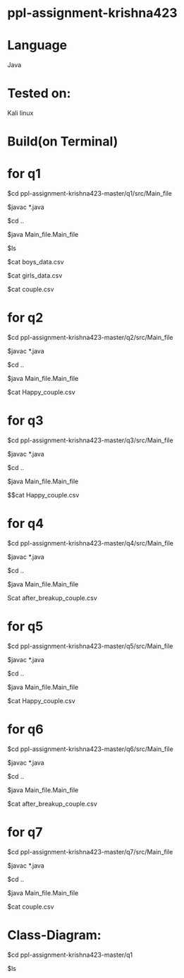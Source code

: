 # ppl-assignment-krishna423

# Language
Java
# Tested on:
Kali linux
# Build(on Terminal)
# for q1

$cd ppl-assignment-krishna423-master/q1/src/Main_file

$javac *.java

$cd ..

$java Main_file.Main_file

$ls

$cat boys_data.csv

$cat girls_data.csv

$cat couple.csv
# for q2

$cd ppl-assignment-krishna423-master/q2/src/Main_file

$javac *.java

$cd ..

$java Main_file.Main_file

$cat Happy_couple.csv 

# for q3

$cd ppl-assignment-krishna423-master/q3/src/Main_file

$javac *.java

$cd ..

$java Main_file.Main_file

$$cat Happy_couple.csv 

# for q4

$cd ppl-assignment-krishna423-master/q4/src/Main_file

$javac *.java

$cd ..

$java Main_file.Main_file

Scat after_breakup_couple.csv 
# for q5

$cd ppl-assignment-krishna423-master/q5/src/Main_file

$javac *.java

$cd ..

$java Main_file.Main_file

$cat Happy_couple.csv
# for q6

$cd ppl-assignment-krishna423-master/q6/src/Main_file

$javac *.java

$cd ..

$java Main_file.Main_file

$cat after_breakup_couple.csv

# for q7

$cd ppl-assignment-krishna423-master/q7/src/Main_file

$javac *.java

$cd ..

$java Main_file.Main_file

$cat couple.csv

# Class-Diagram:
$cd ppl-assignment-krishna423-master/q1

$ls

